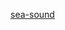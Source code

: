 [sea-sound](https://soundcloud.com/mapoftheproblematique/relaxing-sea-sounds-soothing-sound-of-nature-ocean-waves)
